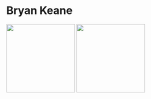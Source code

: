 # Bryan Keane
<div>
  <img height="180em" src="https://github-readme-stats.vercel.app/api?username=bryankeane0&show_icons=true&theme=dracula&include_all_commits=true&count_private=true" />
  <img height="180em" src="https://github-readme-stats.vercel.app/api/top-langs/?username=bryankeane0&layout=compact&langs_count=16&theme=dracula"/>
</div>


